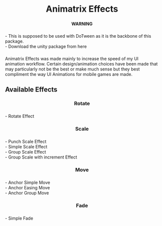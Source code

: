 <h1 align="center">Animatrix Effects</h1>

###

<h4 align="center">WARNING</h4>

###

<p align="left">- This is supposed to be used with DoTween as it is the backbone of this package.<br>- Download the unity package from here</p>

###

<p align="left">Animatrix Effects was made mainly to increase the speed of my UI animation workflow. Certain design/animation choices have been made that may particularly not be the best or make much sense but they best compliment the way UI Animations for mobile games are made.</p>

###

<h2 align="left">Available Effects</h2>

###

<h3 align="center">Rotate</h3>

###

<p align="left">- Rotate Effect</p>

###

<h3 align="center">Scale</h3>

###

<p align="left">- Punch Scale Effect<br>- Simple Scale Effect<br>- Group Scale Effect<br>- Group Scale with increment Effect</p>

###

<h3 align="center">Move</h3>

###

<p align="left">- Anchor Simple Move<br>- Anchor Easing Move<br>- Anchor Group Move</p>

###

<h3 align="center">Fade</h3>

###

<p align="left">- Simple Fade</p>

###
